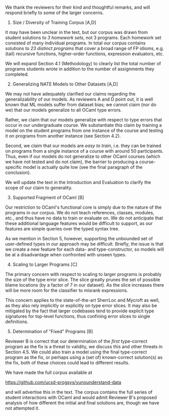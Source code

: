 We thank the reviewers for their kind and thoughtful remarks, and will
respond briefly to some of the larger concerns.


1. Size / Diversity of Training Corpus [A,D]

It may have been unclear in the text, but our corpus was drawn from
student solutions to *3 homework sets*, not 3 programs. Each homework
set consisted of many individual programs. In total our corpus contains
solutions to *23 distinct programs* that cover a broad range of FP
idioms, e.g. (tail) recursive functions, higher-order functions,
expression evaluators, etc.

We will expand Section 4.1 (Methodology) to clearly list the total
number of programs students wrote in addition to the number of
assignments they completed.


2. Generalizing NATE Models to Other Datasets [A,D]

We may not have adequately clarified our claims regarding the
generalizability of our models. As reviewers A and D point out, it is
well known that ML models suffer from dataset bias; we cannot claim (nor
do we) that our models generalize to all OCaml type errors. 

Rather, we claim that our models generalize with respect to type errors
that occur in our undergraduate course. We substantiate this claim by
training a model on the student programs from one instance of the course
and testing it on programs from another instance (see Section 4.2).

Second, we claim that our models are *easy to train*, i.e. they can be
trained on programs from a single instance of a course with around 50
participants. Thus, even if our models do not generalize to other OCaml
courses (which we have not tested and do not claim), the barrier to
producing a course-specific model is actually quite low (see the final
paragraph of the conclusion).

We will update the text in the Introduction and Evaluation to clarify
the scope of our claim to generality.


3. Supported Fragment of OCaml [B]

Our restriction to OCaml's functional core is simply due to the nature
of the programs in our corpus. We do not teach references, classes,
modules, etc., and thus have no data to train or evaluate on. We do not
anticipate that these additional language features would be difficult to
support, as our features are simple queries over the typed syntax tree.

As we mention in Section 5, however, supporting the unbounded set of
user-defined types in our approach may be difficult. Briefly, the issue
is that we create a new feature for each data- and type-constructor,
so models will be at a disadvantage when confronted with unseen types.


4. Scaling to Larger Programs [C]

The primary concern with respect to scaling to larger programs is
probably the size of the type error slice. The slice greatly prunes the
set of possible blame locations (by a factor of 7 in our dataset). As
the slice increases there will be more room for the classifier to
misrank expressions.

This concern applies to the state-of-the-art SherrLoc and Mycroft as
well, as they also rely implicitly or explicitly on type error slices.
It may also be mitigated by the fact that larger codebases tend to
provide explicit type signatures for top-level functions, thus confining
error slices to single definitions.


5. Determination of "Fixed" Programs [B]

Reviewer B is correct that our determination of the *first* type-correct
program as the fix is a threat to validity, we discuss this and other
threats in Section 4.5. We could also train a model using the final
type-correct program as the fix, or perhaps using a (set of)
known-correct solution(s) as the fix, both of these choices could lead
to different results.

We have made the full corpus available at

https://github.com/ucsd-progsys/yunounderstand-data

and will advertise this in the text. The corpus contains the full series
of student interactions with OCaml and would admit Reviewer B's proposed
analysis of how different the initial and final solutions are, though we
have not attempted it.
